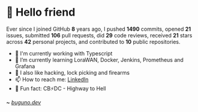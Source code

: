 # 🤖 Hello friend

Ever since I joined GitHub **8** years ago, I pushed **1490** commits, opened **21** issues, submitted **106** pull requests, did **29** code reviews, received **21** stars across **42** personal projects, and contributed to **10** public repositories.

- 🐍 I'm currently working with Typescript
- 🌱 I’m currently learning LoraWAN, Docker, Jenkins, Prometheus and Grafana
- 🔭 I also like hacking, lock picking and firearms
- 📫 How to reach me: [LinkedIn](https://www.linkedin.com/in/brunodesouzabezerra/)
- 🤡 Fun fact: CB⚡DC - Highway to Hell

**~** [_buguno.dev_](https://buguno.dev)
